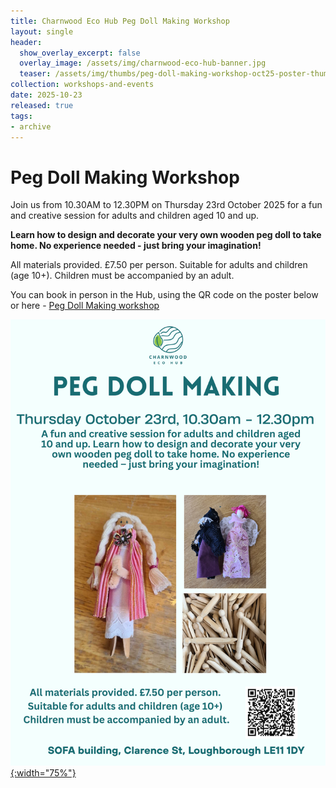 ```yaml
---
title: Charnwood Eco Hub Peg Doll Making Workshop 
layout: single
header:
  show_overlay_excerpt: false
  overlay_image: /assets/img/charnwood-eco-hub-banner.jpg
  teaser: /assets/img/thumbs/peg-doll-making-workshop-oct25-poster-thumbnail.png
collection: workshops-and-events
date: 2025-10-23
released: true
tags:
- archive
---
```

# Peg Doll Making Workshop
 
Join us from 10.30AM to 12.30PM on Thursday 23rd October 2025 for a fun and creative session for adults and children aged 10 and up.

**Learn how to design and decorate your very own wooden peg doll to take home.  No experience needed - just bring your imagination!**

All materials provided. £7.50 per person. Suitable for adults and children (age 10+). Children must be accompanied by an adult.

You can book in person in the Hub, using the QR code on the poster below or here - [Peg Doll Making workshop](https://www.eventbookings.com/b/event/peg-doll-workshop)

[![Peg Doll Making workshop poster](/assets/img/peg-doll-making-workshop-oct25.png){:width="75%"}](https://www.eventbookings.com/b/event/peg-doll-workshop)
